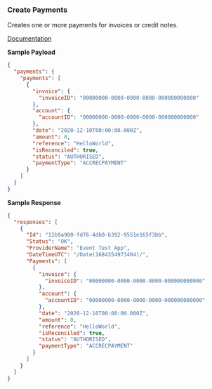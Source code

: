 ### Create Payments

Creates one or more payments for invoices or credit notes.

[Documentation](https://xeroapi.github.io/xero-node/accounting/index.html#api-Accounting-createPayments)

**Sample Payload**
```json
{
  "payments": {
    "payments": [
      {
        "invoice": {
          "invoiceID": "00000000-0000-0000-0000-000000000000"
        },
        "account": {
          "accountID": "00000000-0000-0000-0000-000000000000"
        },
        "date": "2020-12-10T00:00:00.000Z",
        "amount": 0,
        "reference": "HelloWorld",
        "isReconciled": true,
        "status": "AUTHORISED",
        "paymentType": "ACCRECPAYMENT"
      }
    ]
  }
}
```

**Sample Response**
```json
{
  "responses": [
    {
      "Id": "12b9a900-fd76-4db0-b392-9551e165f3bb",
      "Status": "OK",
      "ProviderName": "Event Test App",
      "DateTimeUTC": "/Date(1684354973404)/",
      "Payments": [
        {
          "invoice": {
            "invoiceID": "00000000-0000-0000-0000-000000000000"
          },
          "account": {
            "accountID": "00000000-0000-0000-0000-000000000000"
          },
          "date": "2020-12-10T00:00:00.000Z",
          "amount": 0,
          "reference": "HelloWorld",
          "isReconciled": true,
          "status": "AUTHORISED",
          "paymentType": "ACCRECPAYMENT"
        }
      ]
    }
  ]
}
```
